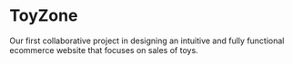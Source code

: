 # ToyZone
Our first collaborative project in designing an intuitive and fully functional ecommerce website that focuses on sales of toys. 
